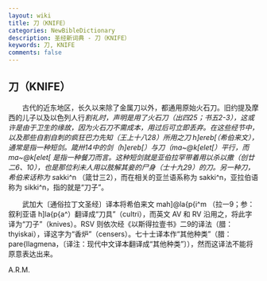 ```yaml
---
layout: wiki
title: 刀（KNIFE）
categories: NewBibleDictionary
description: 圣经新词典 - 刀（KNIFE）
keywords: 刀, KNIFE
comments: false
---
```


## 刀（KNIFE）

　　古代的近东地区，长久以来除了金属刀以外，都通用原始火石刀。旧约提及摩西的儿子以及以色列人行*割礼时，声明是用了火石刀（出四25；书五2-3），这或许是由于卫生的缘故，因为火石刀不需成本，用过后可立即丢弃。在这些经节中，以及那些自割自刺的疯狂巴力先知（王上十八28）所用之刀 h]ereb[（希伯来文），通常是指一种短剑。箴卅14中的剑（h]ereb[）与刀（ma~@k[elet[）平行，而 ma~@k[elet[ 是指一种餐刀而言。这种短剑就是亚伯拉罕带着用以杀以撒（创廿二6、10），也是那位利未人用以肢解其妾的尸身（士十九29）的刀。另一种刀，希伯来话称为 s*akki^n （箴廿三2），而在相关的亚兰语系称为 sakki^n，亚拉伯语称为 sikki^n，指的就是“刀子”。

　　武加大〔通俗拉丁文圣经〕译本将希伯来文 mah]@la{p{i^m （拉一9；参：叙利亚语 h]la{p{a^）翻译成“刀具”（cultri），而英文 AV 和 RV 沿用之，将此字译为“刀子”（knives）。RSV 则依次经《以斯得拉壹书》二9的译法（腊：thyiskai），译这字为“香炉”（censers）。七十士译本作“其他种类”（腊：pare{llagmena，〔译注：现代中文译本翻译成“其他种类”〕），然而这译法不能将原意表达出来。

A.R.M.








